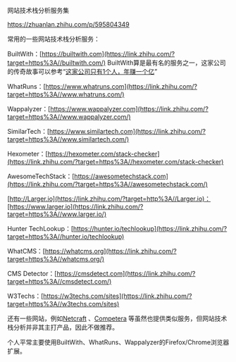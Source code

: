 网站技术栈分析服务集

https://zhuanlan.zhihu.com/p/595804349



常用的一些网站技术栈分析服务：

BuiltWith：[https://builtwith.com](https://link.zhihu.com/?target=https%3A//builtwith.com/) BuiltWith算是最有名的服务之一，这家公司的传奇故事可以参考“[这家公司只有1个人，年赚一个亿](https://link.zhihu.com/?target=https%3A//finance.sina.com.cn/tech/csj/2022-10-21/doc-imqqsmrp3331028.shtml)”

WhatRuns：[https://www.whatruns.com](https://link.zhihu.com/?target=https%3A//www.whatruns.com/)

Wappalyzer：[https://www.wappalyzer.com](https://link.zhihu.com/?target=https%3A//www.wappalyzer.com/)

SimilarTech：[https://www.similartech.com](https://link.zhihu.com/?target=https%3A//www.similartech.com/)

Hexometer：[https://hexometer.com/stack-checker](https://link.zhihu.com/?target=https%3A//hexometer.com/stack-checker)

AwesomeTechStack：[https://awesometechstack.com](https://link.zhihu.com/?target=https%3A//awesometechstack.com/)

[http://Larger.io](https://link.zhihu.com/?target=http%3A//Larger.io)：[https://www.larger.io](https://link.zhihu.com/?target=https%3A//www.larger.io/)

Hunter TechLookup：[https://hunter.io/techlookup](https://link.zhihu.com/?target=https%3A//hunter.io/techlookup)

WhatCMS：[https://whatcms.org](https://link.zhihu.com/?target=https%3A//whatcms.org/)

CMS Detector：[https://cmsdetect.com](https://link.zhihu.com/?target=https%3A//cmsdetect.com/)

W3Techs：[https://w3techs.com/sites](https://link.zhihu.com/?target=https%3A//w3techs.com/sites)

还有一些网站，例如[Netcraft](https://link.zhihu.com/?target=https%3A//www.netcraft.com/) 、[Competera](https://link.zhihu.com/?target=https%3A//competera.net/) 等虽然也提供类似服务，但网站技术栈分析并非其主打产品，因此不做推荐。

个人平常主要使用BuiltWith、WhatRuns、Wappalyzer的Firefox/Chrome浏览器扩展。